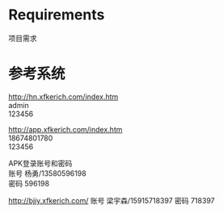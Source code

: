 # Requirements  
项目需求  

# 参考系统
http://hn.xfkerich.com/index.htm  
admin  
123456  


http://app.xfkerich.com/index.htm  
18674801780  
123456  

APK登录账号和密码  
账号 杨勇/13580596198  
密码 596198  

http://bjjy.xfkerich.com/
账号 梁宇森/15915718397
密码 718397
